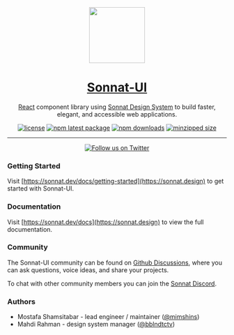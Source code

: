 <div align="center">
  <a href="https://sonnat.design">
    <img src="https://sonnat.design/static/media/sonnat-logo-fill.svg" height="128">
    <h1 align="center">Sonnat-UI</h1>
  </a>
</div>

<div align="center">

[React](https://reactjs.org/) component library using [Sonnat Design System](https://sonnat.design) to build faster, elegant, and accessible web applications.

[![license](https://img.shields.io/github/license/sonnat/sonnat-ui?color=EA475B&style=for-the-badge)](https://github.com/sonnat/sonnat-ui/blob/main/LICENSE)
[![npm latest package](https://img.shields.io/npm/v/@sonnat/ui?color=EA475B&style=for-the-badge)](https://www.npmjs.com/package/@sonnat/ui)
[![npm downloads](https://img.shields.io/npm/dm/@sonnat/ui?color=EA475B&style=for-the-badge)](https://www.npmjs.com/package/@sonnat/ui)
[![minzipped size](https://img.shields.io/bundlephobia/minzip/@sonnat/ui?color=EA475B&style=for-the-badge)](https://www.npmjs.com/package/@sonnat/ui)

</div>

---

<div align="center">

[![Follow us on Twitter](https://img.shields.io/twitter/follow/sonnatdesign?color=EA475B&label=follow%20us%20on%20twitter&style=for-the-badge)](https://twitter.com/sonnatdesign)

</div>

### Getting Started

Visit [https://sonnat.dev/docs/getting-started](https://sonnat.design) to get started with Sonnat-UI.

### Documentation

Visit [https://sonnat.dev/docs](https://sonnat.design) to view the full documentation.

### Community

The Sonnat-UI community can be found on [Github Discussions](https://github.com/sonnat/sonnat-ui/discussions), where you can ask questions, voice ideas, and share your projects.

To chat with other community members you can join the [Sonnat Discord](https://sonnat.design).

### Authors

- Mostafa Shamsitabar - lead engineer / maintainer ([@mimshins](https://twitter.com/mimshins))
- Mahdi Rahman - design system manager ([@bblndtctv](https://twitter.com/bblndtctv))
